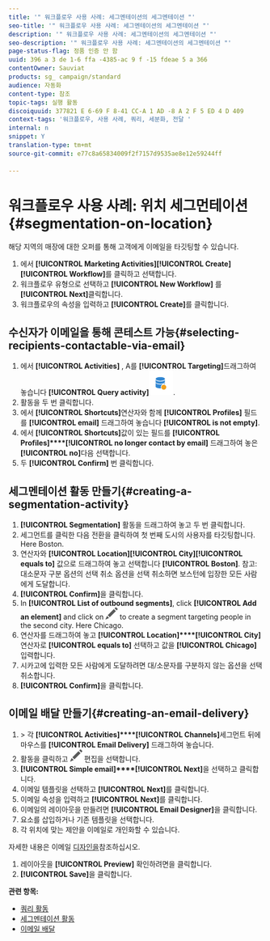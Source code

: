 ```yaml
---
title: '" 워크플로우 사용 사례: 세그멘테이션의 세그멘테이션 "'
seo-title: '" 워크플로우 사용 사례: 세그멘테이션의 세그멘테이션 "'
description: '" 워크플로우 사용 사례: 세그멘테이션의 세그멘테이션 "'
seo-description: '" 워크플로우 사용 사례: 세그멘테이션의 세그멘테이션 "'
page-status-flag: 정품 인증 안 함
uuid: 396 a 3 de 1-6 ffa -4385-ac 9 f -15 fdeae 5 a 366
contentOwner: Sauviat
products: sg_ campaign/standard
audience: 자동화
content-type: 참조
topic-tags: 실행 활동
discoiquuid: 377821 E 6-69 F 8-41 CC-A 1 AD -8 A 2 F 5 ED 4 D 409
context-tags: '워크플로우, 사용 사례, 쿼리, 세분화, 전달 '
internal: n
snippet: Y
translation-type: tm+mt
source-git-commit: e77c8a65834009f2f7157d9535ae8e12e59244ff

---
```



# 워크플로우 사용 사례: 위치 세그먼테이션 {#segmentation-on-location}

해당 지역의 매장에 대한 오퍼를 통해 고객에게 이메일을 타깃팅할 수 있습니다.

1. 에서 **[!UICONTROL Marketing Activities]****[!UICONTROL Create]****[!UICONTROL Workflow]**&#x200B;를 클릭하고 선택합니다.
1. 워크플로우 유형으로 선택하고 **[!UICONTROL New Workflow]** 를 **[!UICONTROL Next]**&#x200B;클릭합니다.
1. 워크플로우의 속성을 입력하고 **[!UICONTROL Create]**&#x200B;를 클릭합니다.

## 수신자가 이메일을 통해 콘테스트 가능{#selecting-recipients-contactable-via-email}

1. 에서 **[!UICONTROL Activities]** , A를 **[!UICONTROL Targeting]**&#x200B;드래그하여 놓습니다 **[!UICONTROL Query activity]**![](assets/query.png).
1. 활동을 두 번 클릭합니다.
1. 에서 **[!UICONTROL Shortcuts]**&#x200B;연산자와 함께 **[!UICONTROL Profiles]** 필드를 **[!UICONTROL email]** 드래그하여 놓습니다 **[!UICONTROL is not empty]**.
1. 에서 **[!UICONTROL Shortcuts]**&#x200B;값이 있는 필드를 **[!UICONTROL Profiles]****[!UICONTROL no longer contact by email]** 드래그하여 놓은 **[!UICONTROL no]**&#x200B;다음 선택합니다.
1. 두 **[!UICONTROL Confirm]** 번 클릭합니다.

## 세그멘테이션 활동 만들기{#creating-a-segmentation-activity}

1. **[!UICONTROL Segmentation]** 활동을 드래그하여 놓고 두 번 클릭합니다.
1. 세그먼트를 클릭한 다음 전환을 클릭하여 첫 번째 도시의 사용자를 타깃팅합니다. Here Boston.
1. 연산자와 **[!UICONTROL Location]****[!UICONTROL City]****[!UICONTROL equals to]** 값으로 드래그하여 놓고 선택합니다 **[!UICONTROL Boston]**.
참고: 대소문자 구분 옵션의 선택 취소 옵션을 선택 취소하면 보스턴에 입장한 모든 사람에게 도달합니다.
1. **[!UICONTROL Confirm]**&#x200B;을 클릭합니다.
1. In **[!UICONTROL List of outbound segments]**, click **[!UICONTROL Add an element]** and click on ![](assets/edit_darkgrey-24px.png) to create a segment targeting people in the second city. Here Chicago.
1. 연산자를 드래그하여 놓고 **[!UICONTROL Location]****[!UICONTROL City]** 연산자로 **[!UICONTROL equals to]** 선택하고 값을 **[!UICONTROL Chicago]** 입력합니다.
1. 시카고에 입력한 모든 사람에게 도달하려면 대/소문자를 구분하지 않는 옵션을 선택 취소합니다.
1. **[!UICONTROL Confirm]**&#x200B;을 클릭합니다.

## 이메일 배달 만들기{#creating-an-email-delivery}

1. &gt; 각 **[!UICONTROL Activities]****[!UICONTROL Channels]**&#x200B;세그먼트 뒤에 마우스를 **[!UICONTROL Email Delivery]** 드래그하여 놓습니다.
1. 활동을 클릭하고 ![](assets/edit_darkgrey-24px.png) 편집을 선택합니다.
1. **[!UICONTROL Simple email]****[!UICONTROL Next]**&#x200B;을 선택하고 클릭합니다.
1. 이메일 템플릿을 선택하고 **[!UICONTROL Next]**&#x200B;를 클릭합니다.
1. 이메일 속성을 입력하고 **[!UICONTROL Next]**&#x200B;를 클릭합니다.
1. 이메일의 레이아웃을 만들려면 **[!UICONTROL Email Designer]**&#x200B;을 클릭합니다.
1. 요소를 삽입하거나 기존 템플릿을 선택합니다.
1. 각 위치에 맞는 제안을 이메일로 개인화할 수 있습니다.

자세한 내용은 이메일 [디자인을](../../designing/using/about-email-content-design.md#designing-an-email-content-from-scratch)참조하십시오.

1. 레이아웃을 **[!UICONTROL Preview]** 확인하려면을 클릭합니다.
1. **[!UICONTROL Save]**&#x200B;을 클릭합니다.

**관련 항목:**

* [쿼리 활동](../../automating/using/query.md)
* [세그멘테이션 활동](../../automating/using/segmentation.md)
* [이메일 배달](../../automating/using/email-delivery.md)
